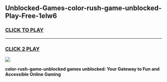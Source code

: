 
## Unblocked-Games-color-rush-game-unblocked-Play-Free-1elw6
<h3>
<a href="https://premium76.site?title=color-rush-game-unblocked&ref=15A">CLICK TO PLAY</a></h3>
<hr>

<h3>
<a href="https://premium76.site?title=color-rush-game-unblocked&ref=15A">CLICK 2 PLAY</a>
  
</h3>

<a href="https://premium76.site?title=color-rush-game-unblocked&ref=15A"><img src="https://clearcache.store/games.png"></a>


**color-rush-game-unblocked games unblocked: Your Gateway to Fun and Accessible Online Gaming**
